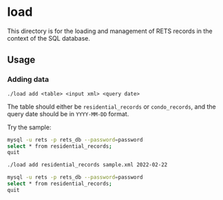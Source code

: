 # load
This directory is for the loading and management of RETS records in the context
of the SQL database.

## Usage
### Adding data
``./load add <table> <input xml> <query date>``

The table should either be ``residential_records`` or ``condo_records``, and the
query date should be in ``YYYY-MM-DD`` format.

Try the sample:
```sh
mysql -u rets -p rets_db --password=password
select * from residential_records;
quit

./load add residential_records sample.xml 2022-02-22

mysql -u rets -p rets_db --password=password
select * from residential_records;
quit
```
